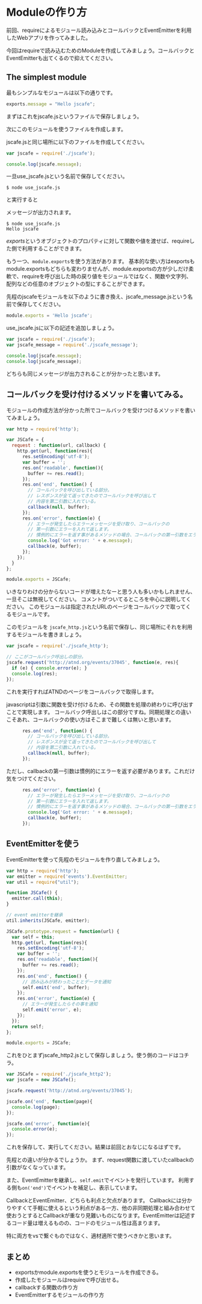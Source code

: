 Moduleの作り方
==============

前回、requireによるモジュール読み込みとコールバックとEventEmitterを利用したWebアプリを作ってみました。

今回はrequireで読み込むためのModuleを作成してみましょう。コールバックとEventEmitterも出てくるので抑えてください。

The simplest module
-------------------

最もシンプルなモジュールは以下の通りです。

```javascript
exports.message = "Hello jscafe";
```

まずはこれをjscafe.jsというファイルで保存しましょう。

次にこのモジュールを使うファイルを作成します。

jscafe.jsと同じ場所に以下のファイルを作成してください。

```javascript
var jscafe = require('./jscafe');

console.log(jscafe.message);
```
一旦use_jscafe.jsという名前で保存してください。

```shell
$ node use_jscafe.js
```

と実行すると

メッセージが出力されます。

```shell
$ node use_jscafe.js
Hello jscafe
```

*exports*というオブジェクトのプロパティに対して関数や値を渡せば、requireした側で利用することができます。

もう一つ、`module.exports`を使う方法があります。
基本的な使い方はexportsもmodule.exportsもどちらも変わりませんが、module.exportsの方が少しだけ柔軟で、requireを呼び出した時の戻り値をモジュールではなく、関数や文字列、配列などの任意のオブジェクトの型にすることができます。

先程のjscafeモジュールを以下のように書き換え、jscafe_message.jsという名前で保存してください。

```javascript
module.exports = 'Hello jscafe';
```

use_jscafe.jsに以下の記述を追加しましょう。
```javascript
var jscafe = require('./jscafe');
var jscafe_message = require('./jscafe_message');

console.log(jscafe.message);
console.log(jscafe_message);
```

どちらも同じメッセージが出力されることが分かったと思います。

コールバックを受け付けるメソッドを書いてみる。
---------------------------------------------

モジュールの作成方法が分かった所でコールバックを受けつけるメソッドを書いてみましょう。

```javascript
var http = require('http');

var JSCafe = {
  request : function(url, callback) {
    http.get(url, function(res){
      res.setEncoding('utf-8');
      var buffer = '';
      res.on('readable', function(){
        buffer += res.read();
      });
      res.on('end', function() {
        // コールバックを呼び出している部分。
        // レスポンスが全て返ってきたのでコールバックを呼び出して
        // 内容を第二引数に入れている。
        callback(null, buffer);
      });
      res.on('error', function(e) {
        // エラーが発生したらエラーメッセージを受け取り、コールバックの
        // 第一引数にエラーを入れて返します。
        // 慣例的にエラーを返す事があるメソッドの場合、コールバックの第一引数をエラーにすることが多いです。
        console.log('Got error: ' + e.message);
        callback(e, buffer);
      });
    });
  }
};

module.exports = JSCafe;
```

いきなりわけの分からないコードが増えたなーと思う人も多いかもしれません、一旦そこは無視してください。
コメントがついてるところを中心に説明してください。
このモジュールは指定されたURLのページをコールバックで取ってくるモジュールです。

このモジュールを `jscafe_http.js`という名前で保存し、同じ場所にそれを利用するモジュールを書きましょう。

```javascript
var jscafe = require('./jscafe_http');

// ここがコールバック呼出しの部分。
jscafe.request('http://atnd.org/events/37045', function(e, res){
  if (e) { console.error(e); }
  console.log(res);
});
```

これを実行すればATNDのページをコールバックで取得します。

javascriptは引数に関数を受け付けるため、その関数を処理の終わりに呼び出すことで実現します。
コールバック呼出しはこの部分ですね。同期処理との違いこそあれ、コールバックの使い方はそこまで難しくは無いと思います。

```javascript
      res.on('end', function() {
        // コールバックを呼び出している部分。
        // レスポンスが全て返ってきたのでコールバックを呼び出して
        // 内容を第二引数に入れている。
        callback(null, buffer);
      });
```

ただし、callbackの第一引数は慣例的にエラーを返す必要があります。これだけ気をつけてください。


```javascript
      res.on('error', function(e) {
        // エラーが発生したらエラーメッセージを受け取り、コールバックの
        // 第一引数にエラーを入れて返します。
        // 慣例的にエラーを返す事があるメソッドの場合、コールバックの第一引数をエラーにすることが多いです。
        console.log('Got error: ' + e.message);
        callback(e, buffer);
      });
```

EventEmitterを使う
------------------

EventEmitterを使って先程のモジュールを作り直してみましょう。

```javascript
var http = require('http');
var emitter = require('events').EventEmitter;
var util = require("util");

function JSCafe() {
  emitter.call(this);
}

// event emitterを継承
util.inherits(JSCafe, emitter);

JSCafe.prototype.request = function(url) {
  var self = this;
  http.get(url, function(res){
    res.setEncoding('utf-8');
    var buffer = '';
    res.on('readable', function(){
      buffer += res.read();
    });
    res.on('end', function() {
      // 読み込みが終わったこととデータを通知
      self.emit('end', buffer);
    });
    res.on('error', function(e) {
      // エラーが発生したらその事を通知
      self.emit('error', e);
    });
  });
  return self;
};

module.exports = JSCafe;
```

これをひとまずjscafe_http2.jsとして保存しましょう。使う側のコードはコチラ。

```javascript
var JSCafe = require('./jscafe_http2');
var jscafe = new JSCafe();

jscafe.request('http://atnd.org/events/37045');

jscafe.on('end', function(page){
  console.log(page);
});

jscafe.on('error', function(e){
  console.error(e);
});
```

これを保存して、実行してください。結果は前回とおなじになるはずです。

先程との違いが分かるでしょうか。
まず、request関数に渡していたcallbackの引数がなくなっています。

また、EventEmitterを継承し、`self.emit`でイベントを発行しています。
利用する側も`on('end')`でイベントを補足し、表示しています。

CallbackとEventEmitter、どちらも利点と欠点があります。
Callbackには分かりやすくて手軽に使えるという利点がある一方、他の非同期処理と組み合わせて使おうとするとCallbackが重なり見難いものになります。EventEmitterは記述するコード量は増えるものの、コードのモジュール性は高まります。

特に両方をvsで繋ぐものではなく、適材適所で使うべきかと思います。

まとめ
---------------

- exportsかmodule.exportsを使うとモジュールを作成できる。
- 作成したモジュールはrequireで呼び出せる。
- callbackする関数の作り方
- EventEmitterするモジュールの作り方

